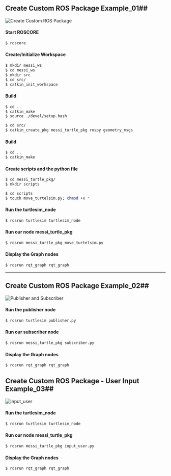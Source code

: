 ## Create Custom ROS Package  Example_01##

![Create Custom ROS Package](https://user-images.githubusercontent.com/28452932/164990781-f676dec0-98bd-451f-ba3b-94aa652e2172.png)

#### Start ROSCORE
```bash
$ roscore
```

#### Create/Initialize Workspace
```bash
$ mkdir messi_ws
$ cd messi_ws
$ mkdir src
$ cd src/
$ catkin_init_workspace 

```

#### Build 
```bash
$ cd ..
$ catkin_make
$ source ./devel/setup.bash 
```

```bash
$ cd src/
$ catkin_create_pkg messi_turtle_pkg rospy geometry_msgs 
```

#### Build 
```bash
$ cd ..
$ catkin_make
```

#### Create scripts and the python file 
```bash
$ cd messi_turtle_pkg/
$ mkdir scripts

$ cd scripts
$ touch move_turtelsim.py; chmod +x *
```


#### Run the turtlesim_node
```bash
$ rosrun turtlesim turtlesim_node  
```

#### Run our node messi_turtle_pkg
```bash
$ rosrun messi_turtle_pkg move_turtelsim.py 
```

#### Display the Graph nodes
```bash
$ rosrun rqt_graph rqt_graph 
```
---

## Create Custom ROS Package  Example_02##
![Publisher and Subscriber](https://user-images.githubusercontent.com/28452932/164991378-2750988f-e94c-4dcb-98a4-b8d9867d5cb7.png)

#### Run the publisher node
```bash
$ rosrun turtlesim publisher.py  
```

#### Run our subscriber node 
```bash
$ rosrun messi_turtle_pkg subscriber.py 
```

#### Display the Graph nodes
```bash
$ rosrun rqt_graph rqt_graph 
```


## Create Custom ROS Package - User Input  Example_03##
![input_user](https://user-images.githubusercontent.com/28452932/164992341-5c246eb8-0e43-452c-af70-39605ed02f2b.png)


#### Run the turtlesim_node
```bash
$ rosrun turtlesim turtlesim_node  
```

#### Run our node messi_turtle_pkg
```bash
$ rosrun messi_turtle_pkg input_user.py
```

#### Display the Graph nodes
```bash
$ rosrun rqt_graph rqt_graph 

